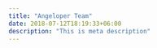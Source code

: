 ```yaml
---
title: "Angeloper Team"
date: 2018-07-12T18:19:33+06:00
description: "This is meta description"
---
```


